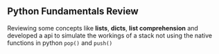 ## Python Fundamentals Review

Reviewing some concepts like **lists**, **dicts**, **list comprehension** and developed a api to simulate the workings of a stack not using the native functions in python `pop()` and `push()`
